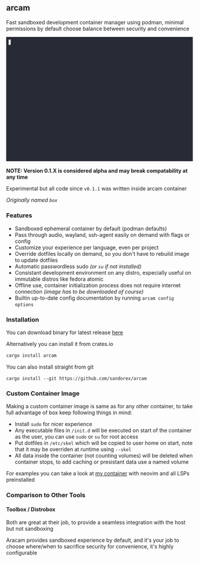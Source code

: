 ## arcam
Fast sandboxed development container manager using podman, minimal permissions by default choose balance between security and convenience

![Demo GIF](arcam-demo.gif)

**NOTE: Version 0.1.X is considered alpha and may break compatability at any time**

Experimental but all code since `v0.1.1` was written inside arcam container

*Originally named `box`*

### Features
- Sandboxed ephemeral container by default (podman defaults)
- Pass through audio, wayland, ssh-agent easily on demand with flags or config
- Customize your experience per language, even per project
- Override dotfiles locally on demand, so you don't have to rebuild image to update dotfiles
- Automatic passwordless sudo *(or `su` if not installed)*
- Consistant development environment on any distro, especially useful on immutable distros like fedora atomic
- Offline use, container initialization process does not require internet connection *(image has to be downloaded of course)*
- Builtin up-to-date config documentation by running `arcam config options`

### Installation
You can download binary for latest release [here](https://github.com/sandorex/arcam/releases/latest/download/arcam)

Alternatively you can install it from crates.io
```sh
cargo install arcam
```

You can also install straight from git
```
cargo install --git https://github.com/sandorex/arcam
```

### Custom Container Image
Making a custom container image is same as for any other container, to take full advantage of box keep following things in mind:
- Install `sudo` for nicer experience
- Any executable files in `/init.d` will be executed on start of the container as the user, you can use `sudo` or `su` for root access
- Put dotfiles in `/etc/skel` which will be copied to user home on start, note that it may be overriden at runtime using `--skel`
- All data inside the container (not counting volumes) will be deleted when container stops, to add caching or presistant data use a named volume

For examples you can take a look at [my container](https://github.com/sandorex/config/tree/master/boxes) with neovim and all LSPs preinstalled

### Comparison to Other Tools
#### Toolbox / Distrobox
Both are great at their job, to provide a seamless integration with the host but not sandboxing

Aracam provides sandboxed experience by default, and it's your job to choose where/when to sacrifice security for convenience, it's highly configurable
